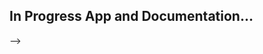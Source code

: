 ## In Progress App and Documentation...
<!-- Chatter Bot merupakan program komputer yang berinteraksi dengan pengguna menggunakan bahasa natural. Teknologi Chatter Bot pertama dimulai pada tahun 1960an. Chatter Bot adalah sebuah program yang dapat melakukan obrolan dalam bahasa alami mengenai sebuah topik yang ada dalam  model pengetahuan Chatter Bot tersebut. Artinya, Chatter Bot harus bisa mengenali dan merespon kata-kata yang diminta oleh pengguna.

## Donate

Jika aplikasi ini membantumu dalam proses belajar, kamu boleh donasikan dalam bentuk apapun untuk membantu pengembang memaintain aplikasi yang lebih baik lagi, bisa dalam bentuk pulsa dll. Instagram : ujikofficial, Facebook : Fauzi Zaki.

## License

Chatbot Ujikit is release under the MIT version.

## Requirement

    1. Install Node JS (Version : v10.1.0)
    2. Install NPM (Version : 5.6.0)

## Installation

    1. Masuk Pada Folder Root Web
    2. ketikan perintah command : npm install
    3. ketikan perintah command : node app.js

## Get Ready (development)
    1. Masuk Browser dan Ketikan Url : 192.168.1.129:8888/dashboard_user

## Browser Compatibility

Showdown has been tested successfully with:

  * Google Chrome / Chromium

## Credits
Credit by https://github.com/ujikit


<!-- the project is being maintenance (90%) footnote : im sorry for badly markdown, i have no idea to write the documentation until the project is finish 100%. god bless u all. --> -->
